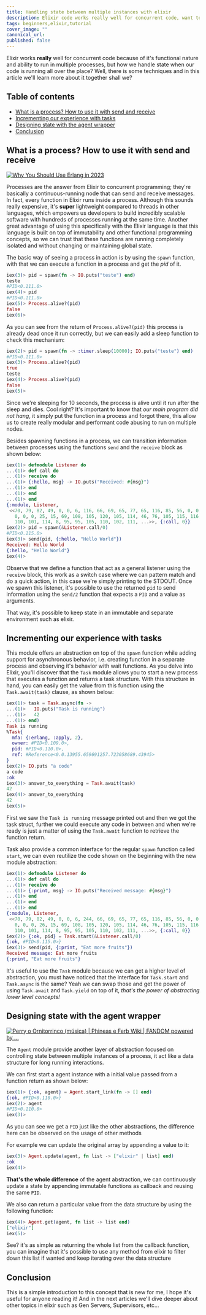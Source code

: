 ```yaml
---
title: Handling state between multiple instances with elixir
description: Elixir code works really well for concurrent code, want to know why? Let's dive in the world of processes in elixir with tasks, agents and gen servers.
tags: beginners,elixir,tutorial
cover_image: ""
canonical_url: 
published: false
---
```


Elixir works **really** well for concurrent code because of it's functional nature and ability to run in multiple processes, but how we handle state when our code is running all over the place? Well, there is some techniques and in this article we'll learn more about it together shall we?

## Table of contents
- [What is a process? How to use it with send and receive](#what-is-a-process-how-to-use-it-with-send-and-receive)
- [Incrementing our experience with tasks](#incrementing-our-experience-with-tasks)
- [Designing state with the agent wrapper](#designing-state-with-the-agent-wrapper)
- [Conclusion](#conclusion)

## What is a process? How to use it with send and receive

[![Why You Should Use Erlang in 2023](https://external-content.duckduckgo.com/iu/?u=https%3A%2F%2Fserokell.io%2Ffiles%2Fph%2Fph8n4xcr.erlang-elixir-what-the-hell-is-this-ruby-how-it-39889435.jpg&f=1&nofb=1&ipt=78ed9f190e78446b26f6138ac55fb39da5f71aac31a84eaf8be41df28c2d2509&ipo=images)](https://serokell.io/files/ph/ph8n4xcr.erlang-elixir-what-the-hell-is-this-ruby-how-it-39889435.jpg)

Processes are the answer from Elixir to concurrent programming; they're basically a continuous-running node that can send and receive messages. In fact, every function in Elixir runs inside a process. Although this sounds really expensive, it's **super** lightweight compared to threads in other languages, which empowers us developers to build incredibly scalable software with hundreds of processes running at the same time. Another great advantage of using this specifically with the Elixir language is that this language is built on top of immutability and other functional programming concepts, so we can trust that these functions are running completely isolated and without changing or maintaining global state.

The basic way of seeing a process in action is by using the `spawn` function, with that we can execute a function in a process and get the *pid* of it.

```elixir
iex(3)> pid = spawn(fn -> IO.puts("teste") end)
teste
#PID<0.111.0>
iex(4)> pid
#PID<0.111.0>
iex(5)> Process.alive?(pid)
false
iex(6)>
```

As you can see from the return of `Process.alive?(pid)` this process is already dead once it run correctly, but we can easily add a sleep function to check this mechanism:

```elixir
iex(2)> pid = spawn(fn -> :timer.sleep(10000); IO.puts("teste") end)
#PID<0.111.0>
iex(3)> Process.alive?(pid)
true
teste
iex(4)> Process.alive?(pid)
false
iex(5)>
```

Since we're sleeping for 10 seconds, the process is alive until it run after the sleep and dies. Cool right? It's important to know that *our main program did not hang*, it simply put the function in a process and forgot there, this allow us to create really modular and performant code abusing to run on multiple nodes.

Besides spawning functions in a process, we can transition information between processes using the functions `send` and the `receive` block as shown below:

```elixir
iex(1)> defmodule Listener do
...(1)> def call do
...(1)> receive do
...(1)> {:hello, msg} -> IO.puts("Received: #{msg}")
...(1)> end
...(1)> end
...(1)> end
{:module, Listener,
 <<70, 79, 82, 49, 0, 0, 6, 116, 66, 69, 65, 77, 65, 116, 85, 56, 0, 0, 0, 240,
   0, 0, 0, 25, 15, 69, 108, 105, 120, 105, 114, 46, 76, 105, 115, 116, 101,
   110, 101, 114, 8, 95, 95, 105, 110, 102, 111, ...>>, {:call, 0}}
iex(2)> pid = spawn(&Listener.call/0)
#PID<0.115.0>
iex(3)> send(pid, {:hello, "Hello World"})
Received: Hello World
{:hello, "Hello World"}
iex(4)>
```

Observe that we define a function that act as a general listener using the `receive` block, this work as a switch case where we can pattern match and do a quick action, in this case we're simply printing to the STDOUT. Once we spawn this listener, it's possible to use the returned `pid` to send information using the `send/2` function that expects a `PID` and a value as arguments.

That way, it's possible to keep state in an immutable and separate environment such as elixir.

## Incrementing our experience with tasks

This module offers an abstraction on top of the `spawn` function while adding support for asynchronous behavior, i.e. creating function in a separate process and observing it's behavior with wait functions. As you delve into Elixir, you'll discover that the `Task` module allows you to start a new process that executes a function and returns a task structure. With this structure in hand, you can easily get the value from this function using the `Task.await(task)` clause, as shown below: 

```elixir
iex(1)> task = Task.async(fn ->
...(1)>   IO.puts("Task is running")
...(1)>   42
...(1)> end)
Task is running
%Task{
  mfa: {:erlang, :apply, 2},
  owner: #PID<0.109.0>,
  pid: #PID<0.110.0>,
  ref: #Reference<0.0.13955.659691257.723058689.43945>
}
iex(2)> IO.puts "a code"
a code
:ok
iex(3)> answer_to_everything = Task.await(task)
42
iex(4)> answer_to_everything
42
iex(5)>
```

First we saw the `Task is running` message printed out and then we got the task struct, further we could execute any code in between and when we're ready is just a matter of using the `Task.await` function to retrieve the function return.

Task also provide a common interface for the regular `spawn` function called `start`, we can even reutilize the code shown on the beginning with the new module abstraction:

```elixir
iex(1)> defmodule Listener do
...(1)> def call do
...(1)> receive do
...(1)> {:print, msg} -> IO.puts("Received message: #{msg}")
...(1)> end
...(1)> end
...(1)> end
{:module, Listener,
 <<70, 79, 82, 49, 0, 0, 6, 244, 66, 69, 65, 77, 65, 116, 85, 56, 0, 0, 0, 245,
   0, 0, 0, 26, 15, 69, 108, 105, 120, 105, 114, 46, 76, 105, 115, 116, 101,
   110, 101, 114, 8, 95, 95, 105, 110, 102, 111, ...>>, {:call, 0}}
iex(2)> {:ok, pid} = Task.start(&Listener.call/0)
{:ok, #PID<0.115.0>}
iex(3)> send(pid, {:print, "Eat more fruits"})
Received message: Eat more fruits
{:print, "Eat more fruits"}
```

It's useful to use the `Task` module because we can get a higher level of abstraction, you must have noticed that the interface for `Task.start` and `Task.async` is the same? Yeah we can swap those and get the power of using `Task.await` and `Task.yield` on top of it, *that's the power of abstracting lower level concepts!*

## Designing state with the agent wrapper

[![Perry o Ornitorrinco (música) | Phineas e Ferb Wiki | FANDOM powered by ...](https://external-content.duckduckgo.com/iu/?u=https%3A%2F%2Fvignette.wikia.nocookie.net%2Fphineasferb%2Fimages%2F2%2F2a%2FNQUBSNR_Imagem_129.jpg%2Frevision%2Flatest%3Fcb%3D20130128131514%26path-prefix%3Dpt-br&f=1&nofb=1&ipt=2f504fcc49577dab05ca1fbbe8d0a3c5ce30ac164eaf20db8b9fb14c7db8a0c6&ipo=images)](https://vignette.wikia.nocookie.net/phineasferb/images/2/2a/NQUBSNR_Imagem_129.jpg/revision/latest?cb=20130128131514&path-prefix=pt-br)

The `Agent` module provide another layer of abstraction focused on controlling state between multiple instances of a process, it act like a data structure for long running interactions.

We can first start a agent instance with a initial value passed from a function return as shown below:

```elixir
iex(1)> {:ok, agent} = Agent.start_link(fn -> [] end)
{:ok, #PID<0.110.0>}
iex(2)> agent
#PID<0.110.0>
iex(3)>
```

As you can see we get a `PID` just like the other abstractions, the difference here can be observed on the usage of other methods

For example we can update the original array by appending a value to it:

```elixir
iex(3)> Agent.update(agent, fn list -> ["elixir" | list] end)
:ok
iex(4)>
```

**That's the whole difference** of the agent abstraction, we can continuously update a state by appending immutable functions as callback and reusing the same `PID`.

We also can return a particular value from the data structure by using the following function:

```elixir
iex(4)> Agent.get(agent, fn list -> list end)
["elixir"]
iex(5)>
```

See? it's as simple as returning the whole list from the callback function, you can imagine that it's possible to use any method from elixir to filter down this list if wanted and keep iterating over the data structure

## Conclusion

This is a simple introduction to this concept that is new for me, I hope it's useful for anyone reading it! And in the next articles we'll dive deeper about other topics in elixir such as Gen Servers, Supervisors, etc...
